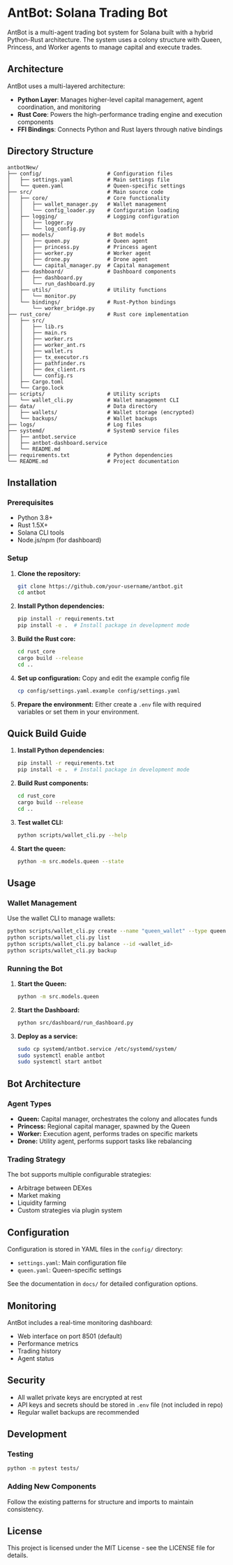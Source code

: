 # AntBot: Solana Trading Bot

AntBot is a multi-agent trading bot system for Solana built with a hybrid Python-Rust architecture. The system uses a colony structure with Queen, Princess, and Worker agents to manage capital and execute trades.

## Architecture

AntBot uses a multi-layered architecture:

- **Python Layer**: Manages higher-level capital management, agent coordination, and monitoring
- **Rust Core**: Powers the high-performance trading engine and execution components
- **FFI Bindings**: Connects Python and Rust layers through native bindings

## Directory Structure

```
antbotNew/
├── config/                     # Configuration files
│   ├── settings.yaml           # Main settings file
│   └── queen.yaml              # Queen-specific settings
├── src/                        # Main source code
│   ├── core/                   # Core functionality
│   │   ├── wallet_manager.py   # Wallet management
│   │   └── config_loader.py    # Configuration loading
│   ├── logging/                # Logging configuration
│   │   ├── logger.py
│   │   └── log_config.py
│   ├── models/                 # Bot models
│   │   ├── queen.py            # Queen agent
│   │   ├── princess.py         # Princess agent
│   │   ├── worker.py           # Worker agent
│   │   ├── drone.py            # Drone agent
│   │   └── capital_manager.py  # Capital management
│   ├── dashboard/              # Dashboard components
│   │   ├── dashboard.py
│   │   └── run_dashboard.py
│   ├── utils/                  # Utility functions
│   │   └── monitor.py
│   └── bindings/               # Rust-Python bindings
│       └── worker_bridge.py
├── rust_core/                  # Rust core implementation
│   ├── src/
│   │   ├── lib.rs
│   │   ├── main.rs
│   │   ├── worker.rs
│   │   ├── worker_ant.rs
│   │   ├── wallet.rs
│   │   ├── tx_executor.rs
│   │   ├── pathfinder.rs 
│   │   ├── dex_client.rs
│   │   └── config.rs
│   ├── Cargo.toml
│   └── Cargo.lock
├── scripts/                    # Utility scripts
│   └── wallet_cli.py           # Wallet management CLI
├── data/                       # Data directory
│   ├── wallets/                # Wallet storage (encrypted)
│   └── backups/                # Wallet backups
├── logs/                       # Log files
├── systemd/                    # SystemD service files
│   ├── antbot.service
│   ├── antbot-dashboard.service
│   └── README.md
├── requirements.txt            # Python dependencies
└── README.md                   # Project documentation
```

## Installation

### Prerequisites

- Python 3.8+ 
- Rust 1.5X+
- Solana CLI tools
- Node.js/npm (for dashboard)

### Setup

1. **Clone the repository:**
   ```bash
   git clone https://github.com/your-username/antbot.git
   cd antbot
   ```

2. **Install Python dependencies:**
   ```bash
   pip install -r requirements.txt
   pip install -e .  # Install package in development mode
   ```

3. **Build the Rust core:**
   ```bash
   cd rust_core
   cargo build --release
   cd ..
   ```

4. **Set up configuration:**
   Copy and edit the example config file
   ```bash
   cp config/settings.yaml.example config/settings.yaml
   ```

5. **Prepare the environment:**
   Either create a `.env` file with required variables or set them in your environment.

## Quick Build Guide

1. **Install Python dependencies:**
   ```bash
   pip install -r requirements.txt
   pip install -e .  # Install package in development mode
   ```

2. **Build Rust components:**
   ```bash
   cd rust_core
   cargo build --release
   cd ..
   ```

3. **Test wallet CLI:**
   ```bash
   python scripts/wallet_cli.py --help
   ```

4. **Start the queen:**
   ```bash
   python -m src.models.queen --state
   ```

## Usage

### Wallet Management

Use the wallet CLI to manage wallets:

```bash
python scripts/wallet_cli.py create --name "queen_wallet" --type queen
python scripts/wallet_cli.py list
python scripts/wallet_cli.py balance --id <wallet_id>
python scripts/wallet_cli.py backup
```

### Running the Bot

1. **Start the Queen:**
   ```bash
   python -m src.models.queen
   ```

2. **Start the Dashboard:**
   ```bash
   python src/dashboard/run_dashboard.py
   ```

3. **Deploy as a service:**
   ```bash
   sudo cp systemd/antbot.service /etc/systemd/system/
   sudo systemctl enable antbot
   sudo systemctl start antbot
   ```

## Bot Architecture

### Agent Types

- **Queen:** Capital manager, orchestrates the colony and allocates funds
- **Princess:** Regional capital manager, spawned by the Queen
- **Worker:** Execution agent, performs trades on specific markets
- **Drone:** Utility agent, performs support tasks like rebalancing

### Trading Strategy

The bot supports multiple configurable strategies:

- Arbitrage between DEXes
- Market making
- Liquidity farming
- Custom strategies via plugin system

## Configuration

Configuration is stored in YAML files in the `config/` directory:

- `settings.yaml`: Main configuration file
- `queen.yaml`: Queen-specific settings

See the documentation in `docs/` for detailed configuration options.

## Monitoring

AntBot includes a real-time monitoring dashboard:

- Web interface on port 8501 (default)
- Performance metrics
- Trading history
- Agent status

## Security

- All wallet private keys are encrypted at rest
- API keys and secrets should be stored in `.env` file (not included in repo)
- Regular wallet backups are recommended

## Development

### Testing

```bash
python -m pytest tests/
```

### Adding New Components

Follow the existing patterns for structure and imports to maintain consistency.

## License

This project is licensed under the MIT License - see the LICENSE file for details.
